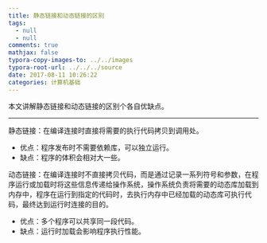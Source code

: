 ```yaml
---
title: 静态链接和动态链接的区别
tags:
  - null
  - null
comments: true
mathjax: false
typora-copy-images-to: ../../images
typora-root-url: ../../../source
date: 2017-08-11 10:26:22
categories: 计算机基础
---
```


本文讲解静态链接和动态链接的区别个各自优缺点。

<!-- more -->

---

静态链接：在编译连接时直接将需要的执行代码拷贝到调用处。

- 优点：程序发布时不需要依赖库，可以独立运行。
- 缺点：程序的体积会相对大一些。

动态链接：在编译连接时不直接拷贝代码，而是通过记录一系列符号和参数，在程序运行或加载时将这些信息传递给操作系统，操作系统负责将需要的动态库加载到内存中，程序在运行到指定的代码时，去执行内存中已经加载的动态库可执行代码，最终达到运行时连接的目的。

- 优点：多个程序可以共享同一段代码。
- 缺点：运行时加载会影响程序执行性能。